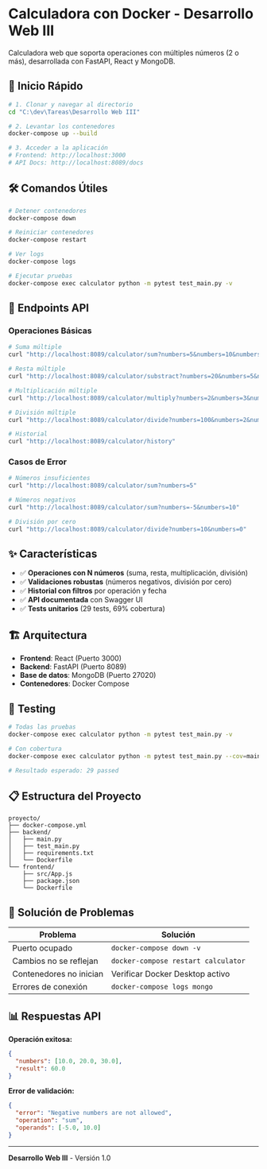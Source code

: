 # Calculadora con Docker - Desarrollo Web III

Calculadora web que soporta operaciones con múltiples números (2 o más), desarrollada con FastAPI, React y MongoDB.

## 🚀 Inicio Rápido

```bash
# 1. Clonar y navegar al directorio
cd "C:\dev\Tareas\Desarrollo Web III"

# 2. Levantar los contenedores
docker-compose up --build

# 3. Acceder a la aplicación
# Frontend: http://localhost:3000
# API Docs: http://localhost:8089/docs
```

## 🛠️ Comandos Útiles

```bash
# Detener contenedores
docker-compose down

# Reiniciar contenedores
docker-compose restart

# Ver logs
docker-compose logs

# Ejecutar pruebas
docker-compose exec calculator python -m pytest test_main.py -v
```

## 📡 Endpoints API

### Operaciones Básicas

```bash
# Suma múltiple
curl "http://localhost:8089/calculator/sum?numbers=5&numbers=10&numbers=15"

# Resta múltiple
curl "http://localhost:8089/calculator/substract?numbers=20&numbers=5&numbers=3"

# Multiplicación múltiple
curl "http://localhost:8089/calculator/multiply?numbers=2&numbers=3&numbers=4"

# División múltiple
curl "http://localhost:8089/calculator/divide?numbers=100&numbers=2&numbers=5"

# Historial
curl "http://localhost:8089/calculator/history"
```

### Casos de Error

```bash
# Números insuficientes
curl "http://localhost:8089/calculator/sum?numbers=5"

# Números negativos
curl "http://localhost:8089/calculator/sum?numbers=-5&numbers=10"

# División por cero
curl "http://localhost:8089/calculator/divide?numbers=10&numbers=0"
```

## ✨ Características

- ✅ **Operaciones con N números** (suma, resta, multiplicación, división)
- ✅ **Validaciones robustas** (números negativos, división por cero)
- ✅ **Historial con filtros** por operación y fecha
- ✅ **API documentada** con Swagger UI
- ✅ **Tests unitarios** (29 tests, 69% cobertura)

## 🏗️ Arquitectura

- **Frontend**: React (Puerto 3000)
- **Backend**: FastAPI (Puerto 8089)
- **Base de datos**: MongoDB (Puerto 27020)
- **Contenedores**: Docker Compose

## 🧪 Testing

```bash
# Todas las pruebas
docker-compose exec calculator python -m pytest test_main.py -v

# Con cobertura
docker-compose exec calculator python -m pytest test_main.py --cov=main --cov-report=term-missing

# Resultado esperado: 29 passed
```

## 📋 Estructura del Proyecto

```
proyecto/
├── docker-compose.yml
├── backend/
│   ├── main.py
│   ├── test_main.py
│   ├── requirements.txt
│   └── Dockerfile
└── frontend/
    ├── src/App.js
    ├── package.json
    └── Dockerfile
```

## 🔧 Solución de Problemas

| Problema                | Solución                            |
| ----------------------- | ----------------------------------- |
| Puerto ocupado          | `docker-compose down -v`            |
| Cambios no se reflejan  | `docker-compose restart calculator` |
| Contenedores no inician | Verificar Docker Desktop activo     |
| Errores de conexión     | `docker-compose logs mongo`         |

## 📊 Respuestas API

**Operación exitosa:**

```json
{
  "numbers": [10.0, 20.0, 30.0],
  "result": 60.0
}
```

**Error de validación:**

```json
{
  "error": "Negative numbers are not allowed",
  "operation": "sum",
  "operands": [-5.0, 10.0]
}
```

---

**Desarrollo Web III** - Versión 1.0
